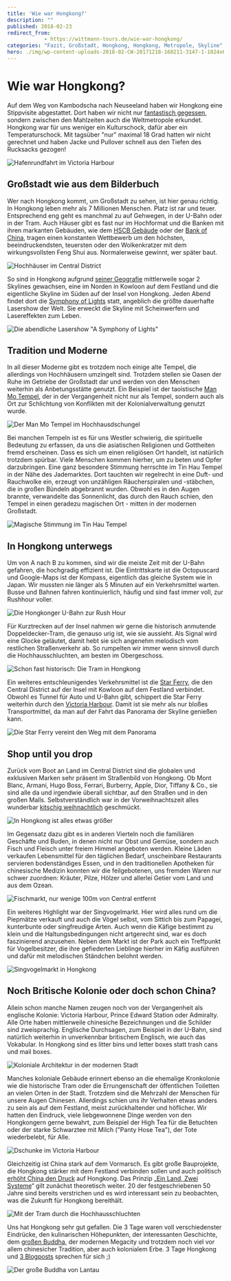 ```yaml
---
title: 'Wie war Hongkong?'
description: ""
published: 2018-02-23
redirect_from: 
            - https://wittmann-tours.de/wie-war-hongkong/
categories: "Fazit, Großstadt, Hongkong, Hongkong, Metropole, Skyline"
hero: ./img/wp-content-uploads-2018-02-CW-20171218-160211-3147-1-1024x683.jpg
---
```

# Wie war Hongkong?

Auf dem Weg von Kambodscha nach Neuseeland haben wir Hongkong eine Stippvisite abgestattet. Dort haben wir nicht nur [fantastisch gegessen](http://wittmann-tours.de/essen-mit-stern-hongkong-kulinarisch/), sondern zwischen den Mahlzeiten auch die Weltmetropole erkundet. Hongkong war für uns weniger ein Kulturschock, dafür aber ein Temperaturschock. Mit tagsüber "nur" maximal 18 Grad hatten wir nicht gerechnet und haben Jacke und Pullover schnell aus den Tiefen des Rucksacks gezogen!

![Hafenrundfahrt im Victoria Harbour](./img/wp-content-uploads-2018-02-CW-20171218-160211-3147-1-1024x683.jpg)

<!--more-->

## Großstadt wie aus dem Bilderbuch

Wer nach Hongkong kommt, um Großstadt zu sehen, ist hier genau richtig. In Hongkong leben mehr als 7 Millionen Menschen. Platz ist rar und teuer. Entsprechend eng geht es manchmal zu auf Gehwegen, in der U-Bahn oder in der Tram. Auch Häuser gibt es fast nur im Hochformat und die Banken mit ihren markanten Gebäuden, wie dem [HSCB Gebäude](<https://en.wikipedia.org/wiki/HSBC_Building_(Hong_Kong)>) oder der [Bank of China](https://de.wikipedia.org/wiki/Bank_of_China_Tower), tragen einen konstanten Wettbewerb um den höchsten, beeindruckendsten, teuersten oder den Wolkenkratzer mit dem wirkungsvollsten Feng Shui aus. Normalerweise gewinnt, wer später baut.

![Hochhäuser im Central District](./img/wp-content-uploads-2018-02-CW-20171218-125308-3089-1-1024x683.jpg)

So sind in Hongkong aufgrund [seiner Geografie](https://de.wikipedia.org/wiki/Hongkong#/media/File:Hk-map.png) mittlerweile sogar 2 Skylines gewachsen, eine im Norden in Kowloon auf dem Festland und die eigentliche Skyline im Süden auf der Insel von Hongkong. Jeden Abend findet dort die [Symphony of Lights](https://en.wikipedia.org/wiki/A_Symphony_of_Lights) statt, angeblich die größte dauerhafte Lasershow der Welt. Sie erweckt die Skyline mit Scheinwerfern und Lasereffekten zum Leben.

![Die abendliche Lasershow "A Symphony of Lights"](http://wittmann-tours.de/wp-content/uploads/2018/02/CW-20171219-200938-3259-1-1024x576.jpg)

## Tradition und Moderne

In all dieser Moderne gibt es trotzdem noch einige alte Tempel, die allerdings von Hochhäusern umzingelt sind. Trotzdem stellen sie Oasen der Ruhe im Getriebe der Großstadt dar und werden von den Menschen weiterhin als Anbetungsstätte genutzt. Ein Beispiel ist der taoistische [Man Mo Tempel](<https://en.wikipedia.org/wiki/Man_Mo_Temple_(Hong_Kong)>), der in der Vergangenheit nicht nur als Tempel, sondern auch als Ort zur Schlichtung von Konflikten mit der Kolonialverwaltung genutzt wurde.

![Der Man Mo Tempel im Hochhausdschungel](./img/wp-content-uploads-2018-02-CW-20171218-102753-3062-HDR-1-1024x683.jpg)

Bei manchen Tempeln ist es für uns Westler schwierig, die spirituelle Bedeutung zu erfassen, da uns die asiatischen Religionen und Gottheiten fremd erscheinen. Dass es sich um einen religiösen Ort handelt, ist natürlich trotzdem spürbar. Viele Menschen kommen hierher, um zu beten und Opfer darzubringen. Eine ganz besondere Stimmung herrschte im Tin Hau Tempel in der Nähe des Jademarktes. Dort tauchten wir regelrecht in eine Duft- und Rauchwolke ein, erzeugt von unzähligen Räucherspiralen und -stäbchen, die in großen Bündeln abgebrannt wurden. Obwohl es in den Augen brannte, verwandelte das Sonnenlicht, das durch den Rauch schien, den Tempel in einen geradezu magischen Ort - mitten in der modernen Großstadt.

![Magische Stimmung im Tin Hau Tempel](http://wittmann-tours.de/wp-content/uploads/2018/02/CW-20171219-142220-3219-1-1024x683.jpg)

## In Hongkong unterwegs

Um von A nach B zu kommen, sind wir die meiste Zeit mit der U-Bahn gefahren, die hochgradig effizient ist. Die Eintrittskarte ist die Octopuscard und Google-Maps ist der Kompass, eigentlich das gleiche System wie in Japan. Wir mussten nie länger als 5 Minuten auf ein Verkehrsmittel warten. Busse und Bahnen fahren kontinuierlich, häufig und sind fast immer voll, zur Rushhour voller.

![Die Hongkonger U-Bahn zur Rush Hour](http://wittmann-tours.de/wp-content/uploads/2018/02/CW-20171220-172441-4429-1-1024x576.jpg)

Für Kurztrecken auf der Insel nahmen wir gerne die historisch anmutende Doppeldecker-Tram, die genauso urig ist, wie sie aussieht. Als Signal wird eine Glocke geläutet, damit hebt sie sich angenehm melodisch vom restlichen Straßenverkehr ab. So rumpelten wir immer wenn sinnvoll durch die Hochhausschluchten, am besten im Obergeschoss.

![Schon fast historisch: Die Tram in Hongkong](http://wittmann-tours.de/wp-content/uploads/2018/02/CW-20171217-204753-4202-1-1024x683.jpg)

Ein weiteres entschleunigendes Verkehrsmittel ist die [Star Ferry](https://de.wikipedia.org/wiki/Star_Ferry), die den Central District auf der Insel mit Kowloon auf dem Festland verbindet. Obwohl es Tunnel für Auto und U-Bahn gibt, schippert die Star Ferry weiterhin durch den [Victoria Harbour](https://de.wikipedia.org/wiki/Victoria_Harbour). Damit ist sie mehr als nur bloßes Transportmittel, da man auf der Fahrt das Panorama der Skyline genießen kann.

![Die Star Ferry vereint den Weg mit dem Panorama](http://wittmann-tours.de/wp-content/uploads/2018/02/CW-20171218-155007-3142-1-1024x683.jpg)

## Shop until you drop

Zurück vom Boot an Land im Central District sind die globalen und exklusiven Marken sehr präsent im Straßenbild von Hongkong. Ob Mont Blanc, Armani, Hugo Boss, Ferrari, Burberry, Apple, Dior, Tiffany & Co., sie sind alle da und irgendwie überall sichtbar, auf den Straßen und in den großen Malls. Selbstverständlich war in der Vorweihnachtszeit alles wunderbar [kitschig weihnachtlich](http://wittmann-tours.de/frohe-weihnachten/) geschmückt.

![In Hongkong ist alles etwas größer](http://wittmann-tours.de/wp-content/uploads/2018/02/CW-20171218-175217-3161-1-1024x683.jpg)

Im Gegensatz dazu gibt es in anderen Vierteln noch die familiären Geschäfte und Buden, in denen nicht nur Obst und Gemüse, sondern auch Fisch und Fleisch unter freiem Himmel angeboten werden. Kleine Läden verkaufen Lebensmittel für den täglichen Bedarf, unscheinbare Restaurants servieren bodenständiges Essen, und in den traditionellen Apotheken für chinesische Medizin konnten wir die feilgebotenen, uns fremden Waren nur schwer zuordnen: Kräuter, Pilze, Hölzer und allerlei Getier vom Land und aus dem Ozean.

![Fischmarkt, nur wenige 100m von Central entfernt](http://wittmann-tours.de/wp-content/uploads/2018/02/CW-20171221-091910-4455-1-1024x683.jpg)

Ein weiteres Highlight war der Singvogelmarkt. Hier wird alles rund um die Piepmätze verkauft und auch die Vögel selbst, vom Sittich bis zum Papagei, kunterbunte oder singfreudige Arten. Auch wenn die Käfige bestimmt zu klein und die Haltungsbedingungen nicht artgerecht sind, war es doch faszinierend anzusehen. Neben dem Markt ist der Park auch ein Treffpunkt für Vogelbesitzer, die ihre gefiederten Lieblinge hierher im Käfig ausführen und dafür mit melodischen Ständchen belohnt werden.

![Singvogelmarkt in Hongkong](http://wittmann-tours.de/wp-content/uploads/2018/02/CW-20171219-153130-4332-1-1024x683.jpg)

## Noch Britische Kolonie oder doch schon China?

Allein schon manche Namen zeugen noch von der Vergangenheit als englische Kolonie: Victoria Harbour, Prince Edward Station oder Admiralty. Alle Orte haben mittlerweile chinesiche Bezeichnungen und die Schilder sind zweisprachig. Englische Durchsagen, zum Beispiel in der U-Bahn, sind natürlich weiterhin in unverkennbar britischem Englisch, wie auch das Vokabular. In Hongkong sind es litter bins und letter boxes statt trash cans und mail boxes.

![Koloniale Architektur in der modernen Stadt](http://wittmann-tours.de/wp-content/uploads/2018/02/CW-20171218-120357-3083-1-1024x683.jpg)

Manches koloniale Gebäude erinnert ebenso an die ehemalige Kronkolonie wie die historische Tram oder die Errungenschaft der öffentlichen Toiletten an vielen Orten in der Stadt. Trotzdem sind die Mehrzahl der Menschen für unsere Augen Chinesen. Allerdings schien uns ihr Verhalten etwas anders zu sein als auf dem Festland, meist zurückhaltender und höflicher. Wir hatten den Eindruck, viele liebgewonnene Dinge werden von den Hongkongern gerne bewahrt, zum Beispiel der High Tea für die Betuchten oder der starke Schwarztee mit Milch ("Panty Hose Tea"), der Tote wiederbelebt, für Alle.

![Dschunke im Victoria Harbour](http://wittmann-tours.de/wp-content/uploads/2018/02/CW-20171219-194600-4344-1-1024x683.jpg)

Gleichzeitig ist China stark auf dem Vormarsch. Es gibt große Bauprojekte, die Hongkong stärker mit dem Festland verbinden sollen und auch politisch [erhöht China den Druck](http://www.faz.net/aktuell/politik/china-erhoeht-druck-auf-hongkong-15337688.html) auf Hongkong. Das Prinzip „[Ein Land, Zwei Systeme](https://de.wikipedia.org/wiki/Ein_Land,_zwei_Systeme)“ gilt zunächst theoretisch weiter. 20 der festgeschriebenen 50 Jahre sind bereits verstrichen und es wird interessant sein zu beobachten, was die Zukunft für Hongkong bereithält.

![Mit der Tram durch die Hochhausschluchten](http://wittmann-tours.de/wp-content/uploads/2018/02/CW-20171221-103250-3331-1-1024x683.jpg)

Uns hat Hongkong sehr gut gefallen. Die 3 Tage waren voll verschiedenster Eindrücke, den kulinarischen Höhepunkten, der interessanten Geschichte, dem [großen Buddha](http://wittmann-tours.de/frohe-weihnachten/), der modernen Megacity und trotzdem noch viel vor allem chinesicher Tradition, aber auch kolonialem Erbe. 3 Tage Hongkong und [3 Blogposts](http://wittmann-tours.de/category/asien/hongkong/) sprechen für sich ;)

![Der große Buddha von Lantau](http://wittmann-tours.de/wp-content/uploads/2018/02/CW-20171220-132149-3301-HDR-1-1024x683.jpg)
